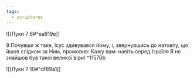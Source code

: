 ```yaml
---
tags:
  - scriptures
---
```


![[Луки 7 8#^ea919e]]

9 Почувши ж таке, Ісус здивувався йому, і, звернувшись до натовпу, що йшов слідком за Ним, промовив: Кажу вам: навіть серед Ізраїля Я не знайшов був такої великої віри! ^11576b

![[Луки 7 10#^df89a1]]